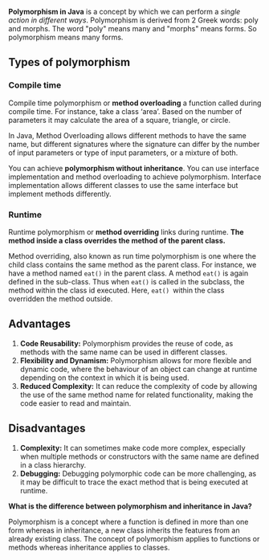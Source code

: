 **Polymorphism in Java** is a concept by which we can perform a _single action in different ways_. Polymorphism is derived from 2 Greek words: poly and morphs. The word "poly" means many and "morphs" means forms. So polymorphism means many forms.

## Types of polymorphism

### Compile time

Compile time polymorphism or **method overloading** a function called during compile time. For instance, take a class ‘area’. Based on the number of parameters it may calculate the area of a square, triangle, or circle.

In Java, Method Overloading allows different methods to have the same name, but different signatures where the signature can differ by the number of input parameters or type of input parameters, or a mixture of both.

You can achieve **polymorphism without inheritance**. You can use interface implementation and method overloading to achieve polymorphism. Interface implementation allows different classes to use the same interface but implement methods differently.
### Runtime

Runtime polymorphism or **method overriding** links during runtime. **The method inside a class overrides the method of the parent class.**

Method overriding, also known as run time polymorphism is one where the child class contains the same method as the parent class. For instance, we have a method named `eat()` in the parent class. A method `eat()` is again defined in the sub-class. Thus when `eat()` is called in the subclass, the method within the class id executed. Here, `eat() `within the class overridden the method outside.
## Advantages

1. **Code Reusability:** Polymorphism provides the reuse of code, as methods with the same name can be used in different classes.
2. **Flexibility and Dynamism:** Polymorphism allows for more flexible and dynamic code, where the behaviour of an object can change at runtime depending on the context in which it is being used.
3. **Reduced Complexity:** It can reduce the complexity of code by allowing the use of the same method name for related functionality, making the code easier to read and maintain.

## Disadvantages

1. **Complexity:** It can sometimes make code more complex, especially when multiple methods or constructors with the same name are defined in a class hierarchy.
2. **Debugging:** Debugging polymorphic code can be more challenging, as it may be difficult to trace the exact method that is being executed at runtime.

**What is the difference between polymorphism and inheritance in Java?**

Polymorphism is a concept where a function is defined in more than one form whereas in inheritance, a new class inherits the features from an already existing class. The concept of polymorphism applies to functions or methods whereas inheritance applies to classes.